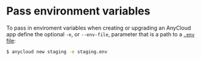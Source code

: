 # Pass environment variables

To pass in enviroment variables when creating or upgrading an AnyCloud app define the optional `-e`, or `--env-file`, parameter that is a path to a [`.env` file](https://docs.docker.com/compose/env-file/):

```bash
$ anycloud new staging -e staging.env
```

